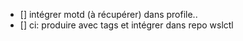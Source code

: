 
- [] intégrer motd (à récupérer) dans profile.. 
- [] ci: produire avec tags et intégrer dans repo wslctl
